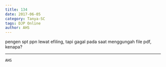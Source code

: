 ```yaml
---
title: 134
date: 2017-06-05
category: Tanya-SC
tags: DJP Online
author: AHS
---
```


pengen spt ppn lewat efiling, tapi gagal pada saat menggungah file pdf, kenapa?

---



`AHS`

